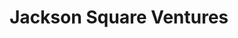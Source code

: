 ---
layout: firm_page
title: "Jackson Square Ventures"
id: "jsv.com"
permalink: "/jacksonsquareventuresjsv.com/"
website: "https://www.jsv.com"
offices: "San Francisco (United States)"
investment_stages: "Series A"
portfolio_companies: "DocuSign, Upwork, Seismic, Strava, Artera, Cornershop, Demandbase, 1up Health, AlienVault, Cloverleaf AI, Crowdbotics, OneNotary, Ziplines Education, Centrify, ClearStory, Crexi, Intacct, Copilot, Trust & Will, Alto Pharmacy, Jackbox Games, Mynd, OfferUp, Plume, Spiceology, The Athletic, Zenput, Bus, Roo, CrownPeak, Doximity, Figg, Harness Wealth, Hightail, Jellyvision, MarketLive, Omniata, Outlier, Rented, ScanCafe, SideQik, Summit Wealth Systems, Tala, Toutapp, Vormetric, Waterline Data, Winmore, Zetta"
portfolio_link: "https://www.jsv.com/#portfolio"
investment_markets: "SaaS, Marketplace"
founded_year: "2011"
description: "Jackson Square Ventures is a venture capital firm specializing in Series A and Seed investments in SaaS and Marketplace companies in anti-hype markets. They value solid business fundamentals, happy customers, and real engagement, focusing on building long-term, iconic companies."
linkedin: "https://www.linkedin.com/company/jsv-vc"
twitter: "https://www.twitter.com/jsv_vc"
instagram: ""
team_page: "https://www.jsv.com/#team"
investor_type: "Venture Capital"
crunchbase: "https://www.crunchbase.com/organization/jsv"
pitchbook: "https://pitchbook.com/profiles/investor/56380-87"

# SEO Optimization
meta_title: "Jackson Square Ventures - VC Firm - projectstartups.com"
meta_description: "Jackson Square Ventures, Jackson Square Ventures is a venture capital firm specializing in Series A and Seed investments in SaaS and Marketplace companies in anti-hype markets..."
meta_keywords: "Jackson Square Ventures, SaaS, Marketplace, VC firm, venture capital, startup investor, projectstartups.com"
canonical_url: "https://vc.projectstartups.com/jacksonsquareventuresjsv.com/"
---
